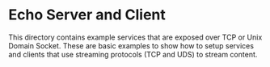 # Echo Server and Client
This directory contains example services that are
exposed over TCP or Unix Domain Socket.  These are
basic examples to show how to setup services and 
clients that use streaming protocols (TCP and UDS)
to stream content.
